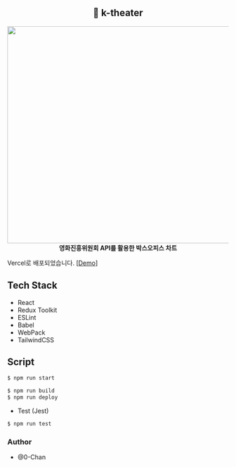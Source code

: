 <h2 align="center">
  🎥 k-theater
</h2>
<p align="center">
  <img src="https://user-images.githubusercontent.com/50035753/209624120-7e076810-e8cd-4eb3-b1c9-21998740f3a6.png" width="911" height="493" />
  <br />
  <strong>
    영화진흥위원회 API를 활용한 박스오피스 차트
  </strong>
</p>

Vercel로 배포되었습니다. [[Demo](https://movies-in-k-theaters.vercel.app/)]

## Tech Stack
- React
- Redux Toolkit
- ESLint
- Babel
- WebPack
- TailwindCSS

## Script
```bash
$ npm run start
```
```bash
$ npm run build
$ npm run deploy
```

- Test (Jest)
```bash
$ npm run test
```

### Author
- @0-Chan
